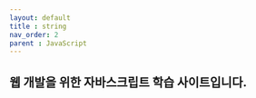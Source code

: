 ```yaml
---
layout: default
title : string
nav_order: 2
parent : JavaScript
---
```


## 웹 개발을 위한 자바스크립트 학습 사이트입니다.
